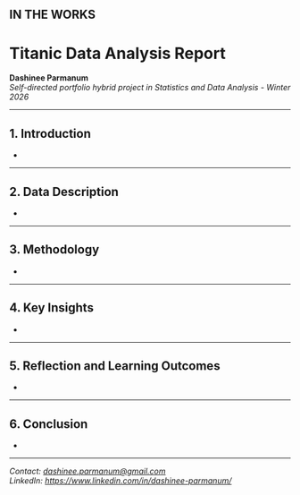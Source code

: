 ## IN THE WORKS

# Titanic Data Analysis Report

**Dashinee Parmanum**  
*Self-directed portfolio hybrid project in Statistics and Data Analysis - Winter 2026*

---
## 1. Introduction
-

---
## 2. Data Description
- 

---
## 3. Methodology
- 

---
## 4. Key Insights
- 

---
## 5. Reflection and Learning Outcomes
- 

---
## 6. Conclusion
- 

---
*Contact: dashinee.parmanum@gmail.com*  
*LinkedIn: https://www.linkedin.com/in/dashinee-parmanum/*  